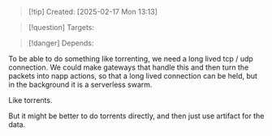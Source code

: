 
>[!tip] Created: [2025-02-17 Mon 13:13]

>[!question] Targets: 

>[!danger] Depends: 

To be able to do something like torrenting, we need a long lived tcp / udp connection.  We could make gateways that handle this and then turn the packets into napp actions, so that a long lived connection can be held, but in the background it is a serverless swarm.

Like torrents.

But it might be better to do torrents directly, and then just use artifact for the data.